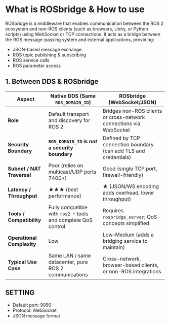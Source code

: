 # What is ROSbridge & How to use
ROSbridge is a middleware that enables communication between the ROS 2 ecosystem and non-ROS clients (such as browsers, Unity, or Python scripts) using WebSocket or TCP connections.
It acts as a bridge between the ROS message-passing system and external applications, providing:

- JSON-based message exchange
- ROS topic publishing & subscribing
- ROS service calls
- ROS parameter access

## 1. Between DDS & ROSbridge
| Aspect                     | Native DDS (Same `ROS_DOMAIN_ID`)                             | ROSbridge (WebSocket/JSON)                                                      |
| -------------------------- | ------------------------------------------------------------- | ------------------------------------------------------------------------------- |
| **Role**                   | Default transport and discovery for ROS 2                     | Bridges non-ROS clients or cross-network connections via WebSocket              |
| **Security Boundary**      | **`ROS_DOMAIN_ID` is *not* a security boundary**              | Defined by TCP connection boundary (can add TLS and credentials)                |
| **Subnet / NAT Traversal** | Poor (relies on multicast/UDP ports 7400+)                    | Good (single TCP port, firewall-friendly)                                       |
| **Latency / Throughput**   | ★★★ (best performance)                                        | ★ (JSON/WS encoding adds overhead, lower throughput)                            |
| **Tools / Compatibility**  | Fully compatible with `ros2 *` tools and complete QoS control | Requires `rosbridge_server`; QoS concepts simplified                            |
| **Operational Complexity** | Low                                                           | Low–Medium (adds a bridging service to maintain)                                |
| **Typical Use Case**       | Same LAN / same datacenter, pure ROS 2 communications         | Cross-network, browser-based clients, or non-ROS integrations                   |


## SETTING

- Default port: 9090
- Protocol: WebSocket
- JSON message format
